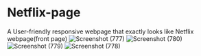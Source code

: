 # Netflix-page
A User-friendly responsive webpage that exactly looks like Netflix webpage(front page)
![Screenshot (777)](https://github.com/kavyasreeramesh/Netflix-page/assets/142800896/22104310-6d10-4823-bd41-8acfee8226fa)
![Screenshot (780)](https://github.com/kavyasreeramesh/Netflix-page/assets/142800896/aad031cb-b19e-417f-9159-6f0ef2690731)
![Screenshot (779)](https://github.com/kavyasreeramesh/Netflix-page/assets/142800896/a51dc18e-6a77-47e5-b67e-093bd9487bbe)
![Screenshot (778)](https://github.com/kavyasreeramesh/Netflix-page/assets/142800896/1d3e61a1-c9af-4eeb-9882-d73644f634b6)
